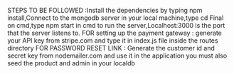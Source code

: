 STEPS TO BE FOLLOWED :Install the dependencies by typing npm install,Connect to the mongodb server in your local machine,type cd Final on cmd,type npm start in cmd to run the server,Localhost:3000 is the port that the server listens to.
FOR setting up the payment gateway : generate your API key from stripe.com and type it in index.js file inside the routes directory
FOR PASSWORD RESET LINK : Generate the customer id and secret key from nodemailer.com and use it in the application
you must also seed the product and admin in your localdb


